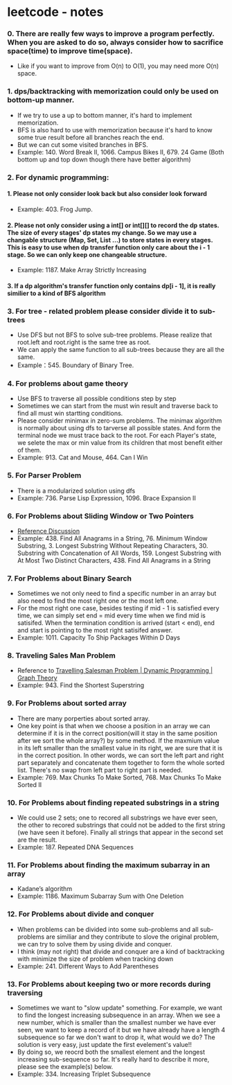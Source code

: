 # leetcode - notes
### 0. There are really few ways to improve a program perfectly. When you are asked to do so, always consider how to sacrifice space(time) to improve time(space). 
* Like if you want to improve from O(n) to O(1), you may need more O(n) space.

### 1. dps/backtracking with memorization could only be used on bottom-up manner.
* If we try to use a up to bottom manner, it's hard to implement memorization.
* BFS is also hard to use with memorization because it's hard to know some true result before all branches reach the end.
* But we can cut some visited branches in BFS.
* Example: 140. Word Break II, 1066. Campus Bikes II, 679. 24 Game (Both bottom up and top down though there have better algorithm)
   
### 2. For dynamic programming: 
#### 1. Please not only consider look back but also consider look forward
* Example: 403. Frog Jump.
#### 2. Please not only consider using a int[] or int[][] to record the dp states. The size of every stages' dp states my change. So we may use a changable structure (Map, Set, List ...) to store states in every stages. This is easy to use when dp transfer function only care about the i - 1 stage. So we can only keep one changeable structure. 
* Example: 1187. Make Array Strictly Increasing
#### 3. If a dp algorithm's transfer function only contains dp[i - 1], it is really similier to a kind of BFS algorithm


### 3. For tree - related problem please consider divide it to sub-trees
* Use DFS but not BFS to solve sub-tree problems. Please realize that root.left and root.right is the same tree as root.
* We can apply the same function to all sub-trees because they are all the same.
* Example：545. Boundary of Binary Tree.

### 4. For problems about game theory
* Use BFS to traverse all possible conditions step by step
* Sometimes we can start from the must win result and traverse back to find all must win startting conditions. 
* Please consider minimax in zero-sum problems. The minimax algorithm is normally about using dfs to tarverse all possible states. And form the terminal node we must trace back to the root. For each Player's state, we selete the max or min value from its children that most benefit either of them.
* Example: 913. Cat and Mouse, 464. Can I Win

### 5. For Parser Problem
* There is a modularized solution using dfs
* Example: 736. Parse Lisp Expression, 1096. Brace Expansion II

### 6. For Problems about Sliding Window or Two Pointers
* [Reference Discussion](https://leetcode.com/problems/find-all-anagrams-in-a-string/discuss/92007/sliding-window-algorithm-template-to-solve-all-the-leetcode-substring-search-problem)
* Example: 438. Find All Anagrams in a String, 76. Minimum Window Substring, 3. Longest Substring Without Repeating Characters, 30. Substring with Concatenation of All Words, 159. Longest Substring with At Most Two Distinct Characters, 438. Find All Anagrams in a String

### 7. For Problems about Binary Search
* Sometimes we not only need to find a specific number in an array but also need to find the most right one or the most left one.
* For the most right one case, besides testing if mid - 1 is satisfied every time, we can simply set end = mid every time when we find mid is satisifed. When the termination condition is arrived (start < end), end and start is pointing to the most right satisifed answer. 
* Example: 1011. Capacity To Ship Packages Within D Days

### 8. Traveling Sales Man Problem
* Reference to [Travelling Salesman Problem | Dynamic Programming | Graph Theory](https://www.youtube.com/watch?v=cY4HiiFHO1o)
* Example: 943. Find the Shortest Superstring

### 9. For Problems about sorted array
* There are many porperties about sorted array. 
* One key point is that when we choose a position in an array we can determine if it is in the correct position(will it stay in the same position after we sort the whole array?) by some method. If the maxmium value in its left smaller than the smallest value in its right, we are sure that it is in the correct position. In other words, we can sort the left part and right part separately and concatenate them together to form the whole sorted list. There's no swap from left part to right part is needed.
* Example: 769. Max Chunks To Make Sorted, 768. Max Chunks To Make Sorted II

### 10. For Problems about finding repeated substrings in a string
* We could use 2 sets; one to recored all substrings we have ever seen, the other to recored substrings that could not be added to the first string (we have seen it before). Finally all strings that appear in the second set are the result.
* Example: 187. Repeated DNA Sequences

### 11. For Problems about finding the maximum subarray in an array
* Kadane’s algorithm
* Example: 1186. Maximum Subarray Sum with One Deletion

### 12. For Problems about divide and conquer
* When problems can be divided into some sub-problems and all sub-problems are similiar and they contribute to slove the original problem, we can try to solve them by using divide and conquer.
* I think (may not right) that divide and conquer are a kind of backtracking with minimize the size of problem when tracking down
* Example: 241. Different Ways to Add Parentheses

### 13. For Problems about keeping two or more records during traversing
* Sometimes we want to "slow update" something. For example, we want to find the longest increasing subsequence in an array. When we see a  new number, which is smaller than the smallest number we have ever seen, we want to keep a record of it but we have already have a length 4 subsequence so far we don't want to drop it, what would we do? The solution is very easy, just update the first evelement's value!!
* By doing so, we reocrd both the smallest element and the longest increasing sub-sequence so far. It's really hard to describe it more, please see the example(s) below.
* Example: 334. Increasing Triplet Subsequence

